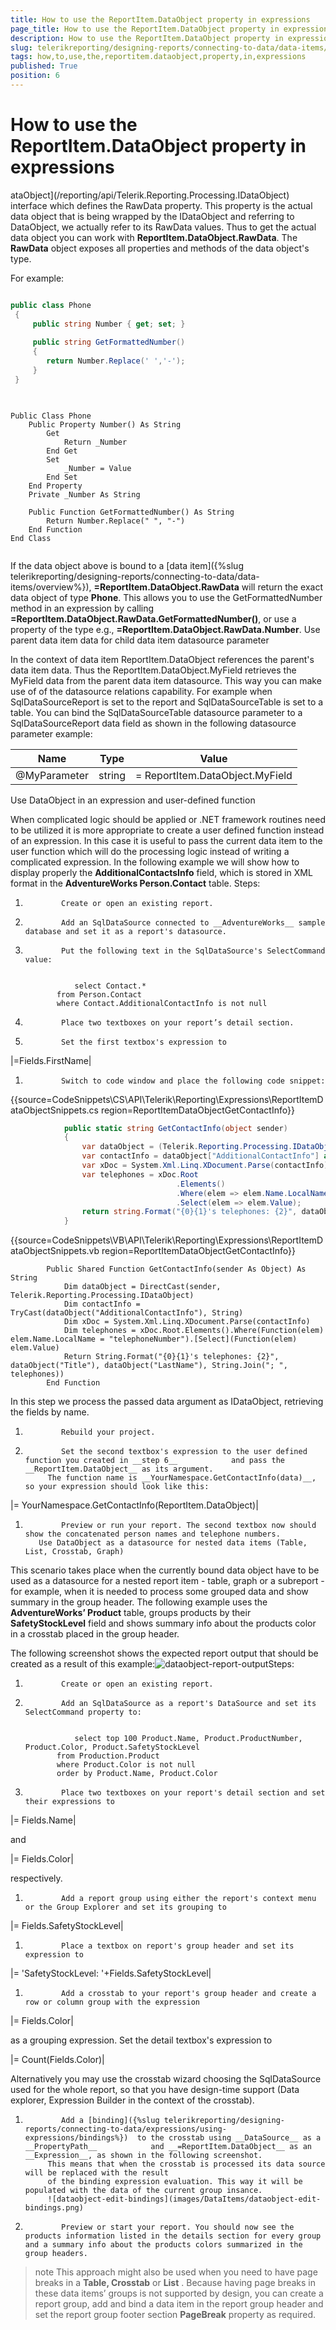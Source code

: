 ```yaml
---
title: How to use the ReportItem.DataObject property in expressions
page_title: How to use the ReportItem.DataObject property in expressions | for Telerik Reporting Documentation
description: How to use the ReportItem.DataObject property in expressions
slug: telerikreporting/designing-reports/connecting-to-data/data-items/how-to-use-the-reportitem.dataobject-property-in-expressions
tags: how,to,use,the,reportitem.dataobject,property,in,expressions
published: True
position: 6
---
```


# How to use the ReportItem.DataObject property in expressions

ataObject](/reporting/api/Telerik.Reporting.Processing.IDataObject) interface which defines the RawData property.
          This property is the actual data object that is being wrapped by the IDataObject and referring to DataObject, we actually refer to its RawData values.
          Thus to get the actual data object you can work with __ReportItem.DataObject.RawData__.
          The __RawData__ object exposes all properties and methods of the data object's type.
        

For example:
      

	
````C#

public class Phone
 {
     public string Number { get; set; }
     
     public string GetFormattedNumber()
     {
        return Number.Replace(' ','-');
     }
 }
								
````



	
````VB.NET

Public Class Phone
	Public Property Number() As String
		Get
			Return _Number
		End Get
		Set
			_Number = Value
		End Set
	End Property
	Private _Number As String
  
	Public Function GetFormattedNumber() As String
		Return Number.Replace(" ", "-")
	End Function
End Class
								
````



If the data object above is bound to a [data item]({%slug telerikreporting/designing-reports/connecting-to-data/data-items/overview%}), __=ReportItem.DataObject.RawData__ will return the exact data object of type __Phone__.
          This allows you to use the GetFormattedNumber method in an expression by calling __=ReportItem.DataObject.RawData.GetFormattedNumber()__,
          or use a property of the type e.g., __=ReportItem.DataObject.RawData.Number__.
        Use parent data item data for child data item datasource parameter

In the context of data item ReportItem.DataObject references the parent's data item data.
          Thus the ReportItem.DataObject.MyField retrieves the MyField data from the parent data item datasource.
          This way you can make use of of the datasource relations capability.
          For example when SqlDataSourceReport is set to the report and SqlDataSourceTable is set to a table.
          You can bind the SqlDataSourceTable datasource parameter to a SqlDataSourceReport data field as shown in the following datasource parameter example:
        


| Name | Type | Value |
| ------ | ------ | ------ |
|@MyParameter|string|= ReportItem.DataObject.MyField|


Use DataObject in an expression and user-defined function

When complicated logic should be applied or .NET framework routines need to be utilized it is more appropriate to create a user defined function instead of an expression. In this case it is useful to pass the current data item to the user function which will do the processing logic instead of writing a complicated expression. In the following example we will show how to display properly the __AdditionalContactsInfo__ field, which is stored in XML format in the __AdventureWorks Person.Contact__ table.
        Steps:

1.             Create or open an existing report.
          

1.             Add an SqlDataSource connected to __AdventureWorks__ sample database and set it as a report's datasource.
          

1.             Put the following text in the SqlDataSource's SelectCommand value:
            

	              select Contact.*
              from Person.Contact
              where Contact.AdditionalContactInfo is not null
            



1.             Place two textboxes on your report’s detail section.
          

1.             Set the first textbox's expression to
            



|=Fields.FirstName|




1.             Switch to code window and place the following code snippet:
            

{{source=CodeSnippets\CS\API\Telerik\Reporting\Expressions\ReportItemDataObjectSnippets.cs region=ReportItemDataObjectGetContactInfo}}
````C#
	        public static string GetContactInfo(object sender)
	        {
	            var dataObject = (Telerik.Reporting.Processing.IDataObject)sender;
	            var contactInfo = dataObject["AdditionalContactInfo"] as string;
	            var xDoc = System.Xml.Linq.XDocument.Parse(contactInfo);
	            var telephones = xDoc.Root
	                                 .Elements()
	                                 .Where(elem => elem.Name.LocalName == "telephoneNumber")
	                                 .Select(elem => elem.Value);
	            return string.Format("{0}{1}'s telephones: {2}", dataObject["Title"], dataObject["LastName"], string.Join("; ", telephones));
	        }
````



{{source=CodeSnippets\VB\API\Telerik\Reporting\Expressions\ReportItemDataObjectSnippets.vb region=ReportItemDataObjectGetContactInfo}}
````VB
	    Public Shared Function GetContactInfo(sender As Object) As String
	        Dim dataObject = DirectCast(sender, Telerik.Reporting.Processing.IDataObject)
	        Dim contactInfo = TryCast(dataObject("AdditionalContactInfo"), String)
	        Dim xDoc = System.Xml.Linq.XDocument.Parse(contactInfo)
	        Dim telephones = xDoc.Root.Elements().Where(Function(elem) elem.Name.LocalName = "telephoneNumber").[Select](Function(elem) elem.Value)
	        Return String.Format("{0}{1}'s telephones: {2}", dataObject("Title"), dataObject("LastName"), String.Join("; ", telephones))
	    End Function
````

In this step we process the passed data argument as IDataObject, retrieving the fields by name.

1.             Rebuild your project.
          

1.             Set the second textbox's expression to the user defined function you created in __step 6__            and pass the __ReportItem.DataObject__ as its argument.
            The function name is __YourNamespace.GetContactInfo(data)__, so your expression should look like this:
            



|= YourNamespace.GetContactInfo(ReportItem.DataObject)|




1.             Preview or run your report. The second textbox now should show the concatenated person names and telephone numbers.
          Use DataObject as a datasource for nested data items (Table, List, Crosstab, Graph)

This scenario takes place when the currently bound data object have to be used as a datasource for a nested report item
          - table, graph or a subreport - for example, when it is needed to process some grouped data and show summary
          in the group header. The following example uses the __AdventureWorks’ Product__          table, groups products by their __SafetyStockLevel__ field and shows summary info about the
          products color in a crosstab placed in the group header.
        

The following screenshot shows the expected report output that should be created as a result of this example:![dataobject-report-output](images/DataItems/dataobject-report-output.png)Steps:

1.             Create or open an existing report.
          

1.             Add an SqlDataSource as a report's DataSource and set its SelectCommand property to:
            

	              select top 100 Product.Name, Product.ProductNumber, Product.Color, Product.SafetyStockLevel
              from Production.Product
              where Product.Color is not null
              order by Product.Name, Product.Color
            



1.             Place two textboxes on your report's detail section and set their expressions to
            



|= Fields.Name|


and



|= Fields.Color|


respectively.
            

1.             Add a report group using either the report's context menu or the Group Explorer and set its grouping to
            



|= Fields.SafetyStockLevel|




1.             Place a textbox on report's group header and set its expression to
            



|= 'SafetyStockLevel: '+Fields.SafetyStockLevel|




1.             Add a crosstab to your report's group header and create a row or column group with the expression
            



|= Fields.Color|


as a grouping expression. Set the detail textbox's expression to
            



|= Count(Fields.Color)|


Alternatively you may use the crosstab wizard choosing the SqlDataSource used for the whole report,
              so that you have design-time support (Data explorer, Expression Builder in the context of the crosstab).
            

1.             Add a [binding]({%slug telerikreporting/designing-reports/connecting-to-data/expressions/using-expressions/bindings%})  to the crosstab using __DataSource__ as a __PropertyPath__            and __=ReportItem.DataObject__ as an __Expression__, as shown in the following screenshot.
            This means that when the crosstab is processed its data source will be replaced with the result
            of the binding expression evaluation. This way it will be populated with the data of the current group insance.
            ![dataobject-edit-bindings](images/DataItems/dataobject-edit-bindings.png)

1.             Preview or start your report. You should now see the products information listed in the details section for every group and a summary info about the products colors summarized in the group headers.
          

>note This approach might also be used when you need to have page breaks in a  __Table, Crosstab__  or  __List__ .            Because having page breaks in these data items’ groups is not supported by design, you can create a report group,            add and bind a data item in the report group header and set the report group footer section  __PageBreak__  property as required.          

